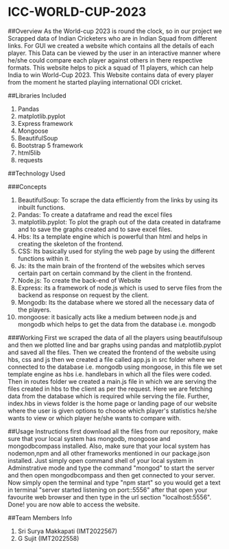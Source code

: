 # ICC-WORLD-CUP-2023

##Overview
As the World-cup 2023 is round the clock, so in our project we Scrapped data of Indian Cricketers who are in Indian Squad from different links. For GUI we created a website which contains all the details of each player. This Data can be viewed by the user in an interactive manner where he/she could compare each player against others in there respective formats. This website helps to pick a squad of 11 players, which can help India to win World-Cup 2023. This Website contains data of every player from the moment he started playiing international ODI cricket.

##Libraries Included
1) Pandas
2) matplotlib.pyplot
3) Express framework
4) Mongoose
5) BeautifulSoup
6) Bootstrap 5 framework
7) html5lib
8) requests

##Technology Used

###Concepts
1) BeautifulSoup: To scrape the data efficiently from the links by using its inbuilt functions.
2) Pandas: To create a dataframe and read the excel files
3) matplotlib.pyplot: To plot the graph out of the data created in dataframe and to save the graphs created and to save excel files.
4) Hbs: Its a template engine which is powerful than html and helps in creating the skeleton of the frontend.
5) CSS: Its basically used for styling the web page by using the different functions within it.
6) Js: its the main brain of the frontend of the websites which serves certain part on certain command by the client in the frontend.
7) Node.js: To create the back-end of Website
8) Express: its a framework of node.js which is used to serve files from the backend as response on request by the client.
9) Mongodb: Its the database where we stored all the necessary data of the players.
10) mongoose: it basically acts like a medium between node.js and mongodb which helps to get the data from the database i.e. mongodb

###Working
First we scraped the data of all the players using beautifulsoup and then we plotted line and bar graphs using pandas and matplotlib.pyplot and saved all the files. Then we created the frontend of the website using hbs, css and js then we created a file called app.js in src folder where we connected to the database i.e. mongodb using mongoose, in this file we set template engine as hbs i.e. handlebars in which all the files were coded. Then in routes folder we created a main.js file in which we are serving the files created in hbs to the client as per the request. Here we are fetching data from the database which is required while serving the file.
Further, index.hbs in views folder is the home page or landing page of our website where the user is given options to choose which player's statistics he/she wants to view or which player he/she wants to compare with.

##Usage Instructions
first download all the files from our repository, make sure that your local system has mongodb, mongoose and mongodbcompass installed. Also, make sure that your local system has nodemon,npm and all other frameworks mentioned in our package.json installed.
Just simply open command shell of your local system in Adminstrative mode and type the command "mongod" to start the server and then open mongodbcompass and then get connected to your server.
Now simply open the terminal and type "npm start" so you would get a text in terminal "server started listening on port::5556" after that open your favourite web browser and then type in the url section "localhost:5556". Done! you are now able to access the website.

##Team Members Info
1) Sri Surya Makkapati (IMT2022567)
2) G Sujit (IMT2022558)
